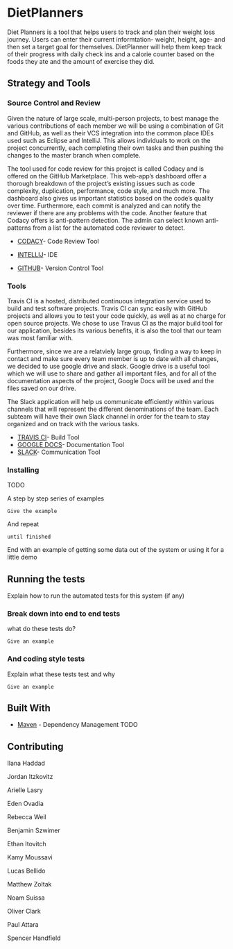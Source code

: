 # DietPlanners

Diet Planners is a tool that helps users to track and plan their weight loss journey. Users can enter their current informtation- weight, height, age- and then set a target goal for themselves. DietPlanner will help them keep track of their progress with daily check ins and a calorie counter based on the foods they ate and the amount of exercise they did. 


## Strategy and Tools

### Source Control and Review

Given the nature of large scale, multi-person projects, to best manage the various contributions of each member we will be using a combination of Git and GitHub, as well as their VCS integration into the common place IDEs used such as Eclipse and IntelliJ. This allows individuals to work on the project concurrently, each completing their own tasks and then pushing the changes to the master branch when complete. 

The tool used for code review for this project is called Codacy and is offered on the GitHub Marketplace. This web-app’s dashboard offer a thorough breakdown of the project’s existing issues such as code complexity, duplication, performance, code style, and much more. The dashboard also gives us important statistics based on the code’s quality over time. Furthermore, each commit is analyzed and can notify the reviewer if there are any problems with the code. Another feature that Codacy offers is anti-pattern detection. The admin can select known anti-patterns from a list for the automated code reviewer to detect.

* [CODACY](https://www.codacy.com)- Code Review Tool

* [INTELLIJ](https://www.jetbrains.com/idea/)- IDE 

* [GITHUB](https://github.com)- Version Control Tool



### Tools

 Travis CI is a hosted, distributed continuous integration service used to build and test software projects. Travis CI can sync easily with GitHub projects and allows you to test your code quickly, as well as at no charge for open source projects. 
We chose to use Travus CI as the major build tool for our application, besides its various benefits, it is also the tool that our team was most familiar with. 

Furthermore, since we are a relatviely large group, finding a way to keep in contact and make sure every team member is up to date with all changes, we decided to use google drive and slack. Google drive is a useful tool which we will use to share and gather all important files, and for all of the documentation aspects of the project, Google Docs will be used and the files saved on our drive. 

The Slack application will help us communicate efficiently within various channels that will represent the different denominations of the team. Each subteam will have their own Slack channel in order for the team to stay organized and on track with the various tasks. 



* [TRAVIS CI](https://travis-ci.org)- Build Tool
* [GOOGLE DOCS](https://www.google.com/docs/about/)- Documentation Tool
* [SLACK](https://slack.com/lp/three?cvosrc=ppc.google.d_ppc_google_ca_en_brand-hv&cvo_creative=257480048359&utm_medium=ppc&utm_source=google&utm_campaign=d_ppc_google_ca_en_brand-hv&utm_term=slack&ds_rl=1249094&cvosrc=ppc.google.slack&cvo_campaign=&cvo_crid=257480048359&Matchtype=e&utm_source=google&utm_medium=ppc&c3api=5523,257480048359,slack&gclid=EAIaIQobChMI2szs_LuO4QIVCWSGCh0w0gfwEAAYASAAEgIu0fD_BwE&gclsrc=aw.ds)- Communication Tool


### Installing

TODO 

A step by step series of examples 

```
Give the example
```

And repeat

```
until finished
```

End with an example of getting some data out of the system or using it for a little demo

## Running the tests

Explain how to run the automated tests for this system (if any)

### Break down into end to end tests

what do these tests do?

```
Give an example
```

### And coding style tests

Explain what these tests test and why

```
Give an example
```


## Built With


* [Maven](https://maven.apache.org/) - Dependency Management
TODO

## Contributing


Ilana Haddad

Jordan Itzkovitz

Arielle Lasry

Eden Ovadia

Rebecca Weil

Benjamin Szwimer

Ethan Itovitch

Kamy Moussavi

Lucas Bellido

Matthew Zoltak

Noam Suissa

Oliver Clark

Paul Attara

Spencer Handfield



